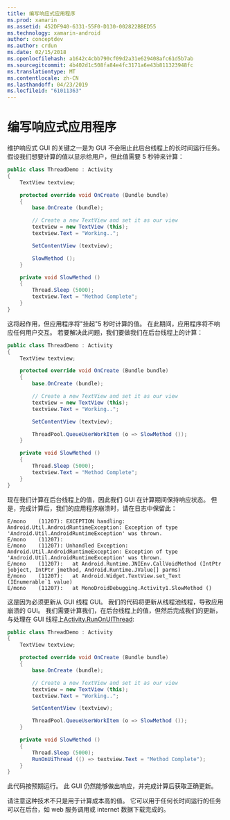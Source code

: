 ```yaml
---
title: 编写响应式应用程序
ms.prod: xamarin
ms.assetid: 452DF940-6331-55F0-D130-002822BBED55
ms.technology: xamarin-android
author: conceptdev
ms.author: crdun
ms.date: 02/15/2018
ms.openlocfilehash: a1642c4cbb790cf09d2a31e629408afc61d5b7ab
ms.sourcegitcommit: 4b402d1c508fa84e4fc3171a6e43b811323948fc
ms.translationtype: MT
ms.contentlocale: zh-CN
ms.lasthandoff: 04/23/2019
ms.locfileid: "61011363"
---
```

# <a name="writing-responsive-applications"></a>编写响应式应用程序

维护响应式 GUI 的关键之一是为 GUI 不会阻止此后台线程上的长时间运行任务。 假设我们想要计算的值以显示给用户，但此值需要 5 秒钟来计算：

```csharp
public class ThreadDemo : Activity
{
    TextView textview;

    protected override void OnCreate (Bundle bundle)
    {
        base.OnCreate (bundle);

        // Create a new TextView and set it as our view
        textview = new TextView (this);
        textview.Text = "Working..";

        SetContentView (textview);

        SlowMethod ();
    }

    private void SlowMethod ()
    {
        Thread.Sleep (5000);
        textview.Text = "Method Complete";
    }
}
```

这将起作用，但应用程序将"挂起"5 秒时计算的值。 在此期间，应用程序将不响应任何用户交互。 若要解决此问题，我们要做我们在后台线程上的计算：

```csharp
public class ThreadDemo : Activity
{
    TextView textview;

    protected override void OnCreate (Bundle bundle)
    {
        base.OnCreate (bundle);

        // Create a new TextView and set it as our view
        textview = new TextView (this);
        textview.Text = "Working..";

        SetContentView (textview);

        ThreadPool.QueueUserWorkItem (o => SlowMethod ());
    }

    private void SlowMethod ()
    {
        Thread.Sleep (5000);
        textview.Text = "Method Complete";
    }
}
```

现在我们计算在后台线程上的值，因此我们 GUI 在计算期间保持响应状态。 但是，完成计算后，我们的应用程序崩溃时，请在日志中保留此：

```shell
E/mono    (11207): EXCEPTION handling: Android.Util.AndroidRuntimeException: Exception of type 'Android.Util.AndroidRuntimeException' was thrown.
E/mono    (11207):
E/mono    (11207): Unhandled Exception: Android.Util.AndroidRuntimeException: Exception of type 'Android.Util.AndroidRuntimeException' was thrown.
E/mono    (11207):   at Android.Runtime.JNIEnv.CallVoidMethod (IntPtr jobject, IntPtr jmethod, Android.Runtime.JValue[] parms)
E/mono    (11207):   at Android.Widget.TextView.set_Text (IEnumerable`1 value)
E/mono    (11207):   at MonoDroidDebugging.Activity1.SlowMethod ()
```

这是因为必须更新从 GUI 线程 GUI。 我们的代码将更新从线程池线程，导致应用崩溃的 GUI。 我们需要计算我们，在后台线程上的值，但然后完成我们的更新，与处理在 GUI 线程上[Activity.RunOnUIThread](https://developer.xamarin.com/api/member/Android.App.Activity.RunOnUiThread/(System.Action)):

```csharp
public class ThreadDemo : Activity
{
    TextView textview;

    protected override void OnCreate (Bundle bundle)
    {
        base.OnCreate (bundle);

        // Create a new TextView and set it as our view
        textview = new TextView (this);
        textview.Text = "Working..";

        SetContentView (textview);

        ThreadPool.QueueUserWorkItem (o => SlowMethod ());
    }

    private void SlowMethod ()
    {
        Thread.Sleep (5000);
        RunOnUiThread (() => textview.Text = "Method Complete");
    }
}
```

此代码按预期运行。 此 GUI 仍然能够做出响应，并完成计算后获取正确更新。

请注意这种技术不只是用于计算成本高的值。 它可以用于任何长时间运行的任务可以在后台，如 web 服务调用或 internet 数据下载完成的。
